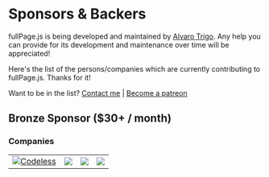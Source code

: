 # Sponsors & Backers

fullPage.js is being developed and maintained by [Alvaro Trigo](https://twitter.com/imac2).
Any help you can provide for its development and maintenance over time will be appreciated!

Here's the list of the persons/companies which are currently contributing to fullPage.js.
Thanks for it!

Want to be in the list? [Contact me](https://alvarotrigo.com/#contact) | [Become a patreon](https://www.patreon.com/fullpagejs)

## Bronze Sponsor ($30+ / month)

### Companies
<!-- bronce start-->
<table>
  <tbody>
    <tr>
      <td align="center" valign="middle">
        <a href="https://codeless.co" target="_blank">
          <img src="http://wallpapers-for-ipad.com/fullpage/imgs3/logos/codeless.png" alt="Codeless" title="Codeless" aria-label="Codeless">
        </a>
      </td>
      <td align="center" valign="middle">
        <a href="https://www.stackpath.com/" target="_blank" rel="nofollow">
          <img src="http://wallpapers-for-ipad.com/fullpage/imgs3/logos/stackpath3.png">
        </a>
      </td>
      <td align="center" valign="middle">
        <a href="http://www.browserstack.com/" target="_blank" rel="nofollow">
          <img src="http://wallpapers-for-ipad.com/fullpage/imgs3/logos/browserstack3.png">
        </a>
      </td>
      <td align="center" valign="middle">
        <a href="https://codepen.com" target="_blank" rel="nofollow">
          <img src="http://wallpapers-for-ipad.com/fullpage/imgs3/logos/codepen3.png">
        </a>
      </td>
    </tr>
  </tbody>
</table>
<!-- bronce end-->